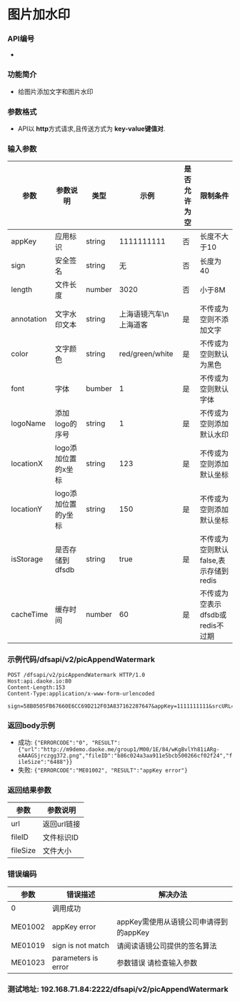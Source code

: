 
图片加水印
=====================================

### API编号
*

### 功能简介
* 给图片添加文字和图片水印

### 参数格式

* API以 **http**方式请求,且传送方式为 **key-value键值对**.

### 输入参数

参数                        | 参数说明           | 类型    |   示例             			| 是否允许为空 | 限制条件
----------------------------|--------------------|---------|--------------------------------------------|--------------|---------------------------
 appKey                     | 应用标识           | string  | 1111111111         			| 否           | 长度不大于10
 sign                       | 安全签名           | string  | 无                 			| 否           | 长度为40 
 length    	 	    | 文件长度   	 | number  | 3020    	    				| 否           | 小于8M
 annotation                 | 文字水印文本       | string  | 上海语镜汽车\n上海道客 			| 是           | 不传或为空则不添加文字
 color	                    | 文字颜色	         | string  | red/green/white	 			| 是           | 不传或为空则默认为黑色
 font	                    | 字体	         | bumber  | 1			 			| 是           | 不传或为空则默认字体
 logoName                   | 添加logo的序号     | string  | 1      					| 是           | 不传或为空则添加默认水印
 locationX                  | logo添加位置的x坐标| string  | 123       					| 是           | 不传或为空则添加默认坐标
 locationY                  | logo添加位置的y坐标| string  | 150       					| 是           | 不传或为空则添加默认坐标
 isStorage     	            | 是否存储到dfsdb    | string  | true	            			| 是  	       | 不传或为空则默认false,表示存储到redis
 cacheTime 	            | 缓存时间   	 | number  | 60		    				| 是	       | 不传或为空表示dfsdb或redis不过期


### 示例代码/dfsapi/v2/picAppendWatermark

    POST /dfsapi/v2/picAppendWatermark HTTP/1.0
    Host:api.daoke.io:80
    Content-Length:153
    Content-Type:application/x-www-form-urlencoded

    sign=58B0505FB67660E6CC69D212F03A837162287647&appKey=1111111111&srcURL=%e9%8%7%e6%ae%a2%2c%e9%82%80%e8%hgbf%b7%e6%82%a8%e5%8a%a0%e5%522%a5250%e8%bd%a6%e9%98%9f


### 返回body示例

* 成功: `{"ERRORCODE":"0", "RESULT":{"url":"http://m9demo.daoke.me/group1/M00/1E/84/wKgBvlYh81iARg-eAAAGSjrczgg372.png","fileID":"b86c024a3aa911e5bcb500266cf02f24","fileSize":"6488"}}`
* 失败: `{"ERRORCODE":"ME01002", "RESULT":"appKey error"}`


### 返回结果参数

 参数   | 参数说明
----------|-------------------------------
 url      | 返回url链接
 fileID   | 文件标识ID
 fileSize | 文件大小

### 错误编码

 参数                 | 错误描述               | 解决办法     
----------------------|------------------------|---------------------------------------
 0                    | 调用成功               | 
 ME01002              | appKey error           | appKey需使用从语镜公司申请得到的appKey
 ME01019              | sign is not match      | 请阅读语镜公司提供的签名算法
 ME01023              | parameters is error    | 参数错误 请检查输入参数


### 测试地址: 192.168.71.84:2222/dfsapi/v2/picAppendWatermark

